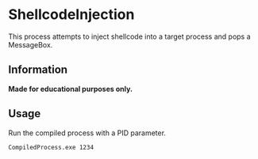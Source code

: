 # ShellcodeInjection
This process attempts to inject shellcode into a target process and pops a MessageBox.

## Information
**Made for educational purposes only.**<br>

## Usage
Run the compiled process with a PID parameter.
```
CompiledProcess.exe 1234
```
